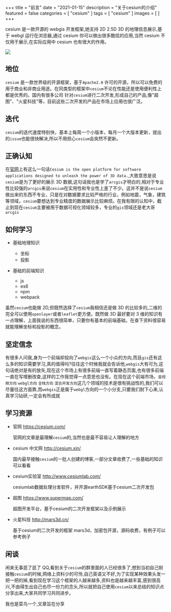 +++
title = "前言"
date = "2021-01-15"
description = "关于cesium的介绍"
featured = false
categories = [
  "cesium"
]
tags = [
  "cesium"
]
images = [
]
+++

cesium 是一款开源的 webgis 开发框架,她支持 2D 2.5D 3D 的地理信息展示,基于 webgl 运行在浏览器,通过 cesium 你可以做出很多酷炫的应用,当然 cesium 不仅用于展示,在实际应用中
cesium 也有很大的作用。

![](https://gitee.com/zulezhe/picture/raw/master/img/20210816171148.png)

<!--more-->

## 地位

`cesium` 是一款世界级的开源框架，基于`Apache2.0` 许可的开源，所以可以免费的用于商业和非商业用途。在同类型的框架中`cesium`不论在性能还是使用便利性上都是优秀的。国内有很多公司
针对`cesium`进行二次开发,形成自己的产品,像"超图"、"火星科技"等，目前这些二次开发的产品在市场上应用也很广泛。

## 迭代

`cesium`的迭代速度特别快，基本上每周一个小版本，每月一个大版本更新，提出的`issue`也能很快解决,所以不用担心`cesium`会突然不更新。

## 正确认知

在[官网](https://cesium.com/)上有这么一句话`Cesium is the open platform for software applications designed to unleash the power of 3D data.`,大致意思是说`cesium`是为了更好的展示 3D 数据,这句话我也是学了`arcgis`才明白的,相对于专业性比较强的`arcgis`来说`cesium`在实用性和专业性上差了不少。这并不是说`cesium`做出来的东西不专业，只是在对数据要求比较严格的行业，例如地震，气象，建筑等领域，`cesium`要想达到专业精度的数据展示比较麻烦。在我有限的认知中，截止到现在`cesium`主要被用于数据可视化领域较多，专业的`gis`领域还是老大哥`arcgis`

## 如何学习

- 基础地理知识

  - 坐标
  - 投影

- 基础的前端知识

  - js
  - es6
  - npm
  - webpack

虽然`cesium`也能做 2D,但既然选择了`cesium`我相信还是做 3D 的比较多的,二维的完全可以使用`openlayer`或者`leaflet`更方便。既然做 3D 最好要对 3 维的知识有一点理解，上面我说的东西很简单，只要你有基本的前端基础，在查下资料很容易就能理解坐标和投影的概念。

## 坚定信念

有很多人问我,身为一个前端却投向了`webgis`这么一个小众的方向,而且`gis`还有这么多的知识需要学习,真的值得吗?往往这个时候我就会告诉他,`webgis`大有可为,这句话绝对是有的放矢,现在这个市场上有很多前端一直写着静态页面,也有很多前端一直在写增删改查,这样的工作我觉得一点意思也没有。在现在这个前端市场，`音视频方向` `webgl方向` `全栈方向` `混合开发方向`这几个领域的技术是很有挑战性的,我们可以尽量往这方面靠,而`webgis`正是属于`webgl`方向的一个小分支,只要我们耐下心来,认真学习钻研,一定会有所成就

## 学习资源

- 官网 https://cesium.com/

  官网的文章是最理解`cesium`的,当然也是最不容易让人理解的地方
- cesium 中文网 http://cesium.xin/

  国内最早接触`cesium`的一批人创建的博客,一部分文章收费了,一些基础的知识可以看看

- cesium实验室 http://www.cesiumlab.com/

  cesiumlab数据处理分发软件，并开源earthSDK基于cesium二次开发包

- 超图 https://www.supermap.com/

  超图开发平台，基于cesium的二次开发框架以及示例展示

- 火星科技 http://mars3d.cn/ 

  基于cesium的二次开发的框架 mars3d，加密包开源，源码收费，有例子可以参考例子



## 闲谈

闲来无事逛了逛了 QQ,看到关于`cesium`的群里面的人已经很多了,想到当初自己刚接触`cesium`的时候,网络上资料少的可怜,自己英语又不好,为了实现某种效果头发一把一把的掉,看到现在学习这个框架的人越来越多,资料也是越来越丰富,感到很高兴,不由得生出自己也尽一份力的念头,所以就把自己使用`cesium`以来总结的知识点分享出来,大家共同学习共同进步。

我也是菜鸟一个,文章旨在分享
